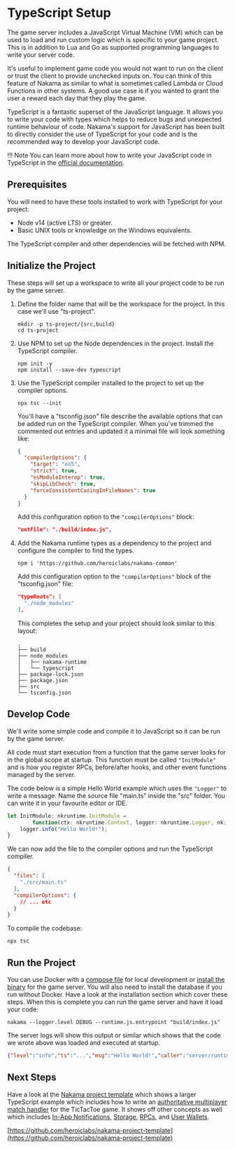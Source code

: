 # TypeScript Setup

The game server includes a JavaScript Virtual Machine (VM) which can be used to load and run custom logic which is specific to your game project. This is in addition to Lua and Go as supported programming languages to write your server code.

It's useful to implement game code you would not want to run on the client or trust the client to provide unchecked inputs on. You can think of this feature of Nakama as similar to what is sometimes called Lambda or Cloud Functions in other systems. A good use case is if you wanted to grant the user a reward each day that they play the game.

TypeScript is a fantastic superset of the JavaScript language. It allows you to write your code with types which helps to reduce bugs and unexpected runtime behaviour of code. Nakama's support for JavaScript has been built to directly consider the use of TypeScript for your code and is the recommended way to develop your JavaScript code.

!!! Note
    You can learn more about how to write your JavaScript code in TypeScript in the <a href="https://www.typescriptlang.org/docs/handbook/typescript-in-5-minutes.html" target="_blank">official documentation</a>.

## Prerequisites

You will need to have these tools installed to work with TypeScript for your project:

* Node v14 (active LTS) or greater.
* Basic UNIX tools or knowledge on the Windows equivalents.

The TypeScript compiler and other dependencies will be fetched with NPM.

## Initialize the Project

These steps will set up a workspace to write all your project code to be run by the game server.

1. Define the folder name that will be the workspace for the project. In this case we'll use "ts-project".

    ``` shell
    mkdir -p ts-project/{src,build}
    cd ts-project
    ```

2. Use NPM to set up the Node dependencies in the project. Install the TypeScript compiler.

    ``` shell
    npm init -y
    npm install --save-dev typescript
    ```

3. Use the TypeScript compiler installed to the project to set up the compiler options.

    ``` shell
    npx tsc --init
    ```

    You'll have a "tsconfig.json" file describe the available options that can be added run on the TypeScript compiler. When you've trimmed the commented out entries and updated it a minimal file will look something like:

    ``` json
    {
      "compilerOptions": {
        "target": "es5",
        "strict": true,
        "esModuleInterop": true,
        "skipLibCheck": true,
        "forceConsistentCasingInFileNames": true
      }
    }
    ```

    Add this configuration option to the `"compilerOptions"` block:

    ``` json
    "outFile": "./build/index.js",
    ```

4. Add the Nakama runtime types as a dependency to the project and configure the compiler to find the types.

    ``` shell
    npm i 'https://github.com/heroiclabs/nakama-common'
    ```

    Add this configuration option to the `"compilerOptions"` block of the "tsconfig.json" file:

    ``` json
    "typeRoots": [
      "./node_modules"
    ],
    ```

    This completes the setup and your project should look similar to this layout:

    ``` shell
    .
    ├── build
    ├── node_modules
    │   ├── nakama-runtime
    │   └── typescript
    ├── package-lock.json
    ├── package.json
    ├── src
    └── tsconfig.json
    ```

## Develop Code

We'll write some simple code and compile it to JavaScript so it can be run by the game server.

All code must start execution from a function that the game server looks for in the global scope at startup. This function must be called `"InitModule"` and is how you register RPCs, before/after hooks, and other event functions managed by the server.

The code below is a simple Hello World example which uses the `"Logger"` to write a message. Name the source file "main.ts" inside the "src" folder. You can write it in your favourite editor or IDE.

``` typescript
let InitModule: nkruntime.InitModule =
        function(ctx: nkruntime.Context, logger: nkruntime.Logger, nk: nkruntime.Nakama, initializer: nkruntime.Initializer) {
    logger.info("Hello World!");
}
```

We can now add the file to the compiler options and run the TypeScript compiler.

``` json
{
  "files": [
    "./src/main.ts"
  ],
  "compilerOptions": {
    // ... etc
  }
}
```

To compile the codebase:

``` shell
npx tsc
```

## Run the Project

You can use Docker with a [compose file](install-docker-quickstart.md) for local development or [install the binary](install-binary.md) for the game server. You will also need to install the database if you run without Docker. Have a look at the installation section which cover these steps. When this is complete you can run the game server and have it load your code:

``` shell
nakama --logger.level DEBUG --runtime.js.entrypoint "build/index.js"
```

The server logs will show this output or similar which shows that the code we wrote above was loaded and executed at startup.

``` json
{"level":"info","ts":"...","msg":"Hello World!","caller":"server/runtime_javascript_logger.go:54"}
```

## Next Steps

Have a look at the [Nakama project template](https://github.com/heroiclabs/nakama-project-template) which shows a larger TypeScript example which includes how to write an [authoritative multiplayer match handler](gameplay-multiplayer-server-multiplayer.md) for the TicTacToe game. It shows off other concepts as well which includes [In-App Notifications](social-in-app-notifications.md), [Storage](storage-collections.md), [RPCs](runtime-code-basics.md#rpc-hook), and [User Wallets](user-accounts.md#virtual-wallet).

[https://github.com/heroiclabs/nakama-project-template](https://github.com/heroiclabs/nakama-project-template)
